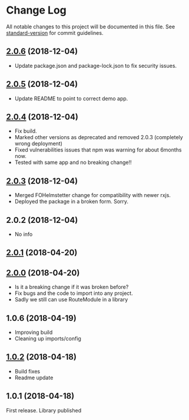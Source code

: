 # Change Log

All notable changes to this project will be documented in this file. See [standard-version](https://github.com/conventional-changelog/standard-version) for commit guidelines.

<a name="2.0.6"></a>
## [2.0.6](https://github.com/7jpsan/spotify-auth/compare/v2.0.5...v2.0.6) (2018-12-04)
  - Update package.json and package-lock.json to fix security issues.


<a name="2.0.5"></a>
## [2.0.5](https://github.com/7jpsan/spotify-auth/compare/v2.0.4...v2.0.5) (2018-12-04)
  - Update README to point to correct demo app.


<a name="2.0.4"></a>
## [2.0.4](https://github.com/7jpsan/spotify-auth/compare/v2.0.3...v2.0.4) (2018-12-04)
  - Fix build. 
  - Marked other versions as deprecated and removed 2.0.3 (completely wrong deployment)
  - Fixed vulnerabilities issues that npm was warning for about 6months now.
  - Tested with same app and no breaking change!! 


<a name="2.0.3"></a>
## [2.0.3](https://github.com/7jpsan/spotify-auth/compare/v2.0.2...v2.0.3) (2018-12-04)
  - Merged FOHelmstetter change for compatibility with newer rxjs. 
  - Deployed the package in a broken form. Sorry. 


<a name="2.0.2"></a>
## 2.0.2 (2018-12-04)
  - No info


<a name="2.0.1"></a>
## [2.0.1](https://github.com/7jpsan/spotify-auth/compare/v1.0.8...v2.0.1) (2018-04-20)



<a name="2.0.0"></a>
## [2.0.0](https://github.com/7jpsan/spotify-auth/compare/v1.0.6...v2.0.0) (2018-04-20)
 - Is it a breaking change if it was broken before? 
 - Fix bugs and the code to import into any project.
 - Sadly we still can use RouteModule in a library

<a name="1.0.6"></a>
## 1.0.6 (2018-04-19)
 - Improving build
 - Cleaning up imports/config


<a name="1.0.2"></a>
## [1.0.2](/compare/v1.0.1...v1.0.2) (2018-04-18)
- Build fixes
- Readme update

<a name="1.0.1"></a>
## 1.0.1 (2018-04-18)

First release. Library published
